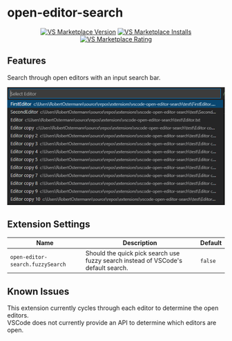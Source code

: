 # open-editor-search

<p align="center">
  <a href="https://marketplace.visualstudio.com/items?itemName=RobertOstermann.open-editor-search"><img src="https://vsmarketplacebadge.apphb.com/version-short/RobertOstermann.open-editor-search.svg" alt="VS Marketplace Version"></a>
  <a href="https://marketplace.visualstudio.com/items?itemName=RobertOstermann.open-editor-search"><img src="https://vsmarketplacebadge.apphb.com/installs-short/RobertOstermann.open-editor-search.svg" alt="VS Marketplace Installs"></a>
  <a href="https://marketplace.visualstudio.com/items?itemName=RobertOstermann.open-editor-search"><img src="https://vsmarketplacebadge.apphb.com/rating-short/RobertOstermann.open-editor-search.svg" alt="VS Marketplace Rating"></a>
</p>

## Features

Search through open editors with an input search bar.

![open-editor-search](images/search.png)

## Extension Settings

| Name                             | Description                                                                       | Default |
| -------------------------------- | --------------------------------------------------------------------------------- | ------- |
| `open-editor-search.fuzzySearch` | Should the quick pick search use fuzzy search instead of VSCode's default search. | `false` |

## Known Issues

This extension currently cycles through each editor to determine the open editors.  
VSCode does not currently provide an API to determine which editors are open.
